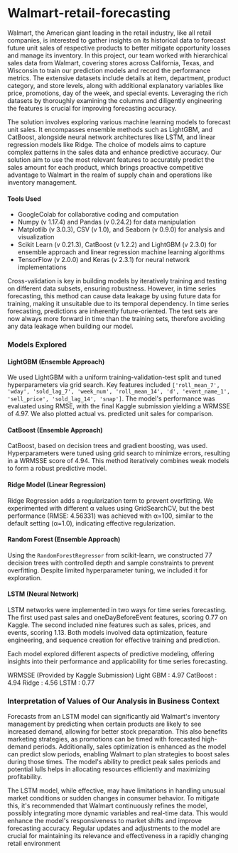 # Walmart-retail-forecasting

Walmart, the American giant leading in the retail industry, like all retail companies, is interested to gather insights on its historical data to forecast future unit sales of respective products to better mitigate opportunity losses and manage its inventory. 
In this project, our team worked with hierarchical sales data from Walmart, covering stores across California, Texas, and Wisconsin to train our prediction models and record the performance metrics. 
The extensive datasets include details at item, department, product category, and store levels, along with additional explanatory variables like price, promotions, day of the week, and special events. 
Leveraging the rich datasets by thoroughly examining the columns and diligently engineering the features is crucial for improving forecasting accuracy.

The solution involves exploring various machine learning models to forecast unit sales. 
It encompasses ensemble methods such as LightGBM, and CatBoost, alongside neural network architectures like LSTM, and linear regression models like Ridge. 
The choice of models aims to capture complex patterns in the sales data and enhance predictive accuracy. Our solution aim to use the most relevant features to accurately predict the sales amount for each product,
which brings proactive competitive advantage to Walmart in the realm of supply chain and operations like inventory management.

#### Tools Used
- GoogleColab for collaborative coding and computation
- Numpy (v 1.17.4) and Pandas (v 0.24.2) for data manipulation
- Matplotlib (v 3.0.3), CSV (v 1.0), and Seaborn (v 0.9.0) for analysis and visualization
- Scikit Learn (v 0.21.3), CatBoost (v 1.2.2) and LightGBM (v 2.3.0) for ensemble approach and linear regression machine learning algorithms
- TensorFlow (v 2.0.0)  and Keras (v 2.3.1) for neural network implementations

Cross-validation is key in building models by iteratively training and testing on different data subsets, ensuring robustness. However, in time series forecasting, this method can cause data leakage by using future data for training, making it unsuitable due to its temporal dependency.
In time series forecasting, predictions are inherently future-oriented.  The test sets are now always more forward in time than the training sets, therefore avoiding any data leakage when building our model.

### Models Explored

#### LightGBM (Ensemble Approach)
We used LightGBM with a uniform training-validation-test split and tuned hyperparameters via grid search. Key features included `['roll_mean_7', 'wday', 'sold_lag_7', 'week_num', 'roll_mean_14', 'd', 'event_name_1', 'sell_price', 'sold_lag_14', 'snap']`. The model's performance was evaluated using RMSE, with the final Kaggle submission yielding a WRMSSE of 4.97. We also plotted actual vs. predicted unit sales for comparison.

#### CatBoost (Ensemble Approach)
CatBoost, based on decision trees and gradient boosting, was used. Hyperparameters were tuned using grid search to minimize errors, resulting in a WRMSSE score of 4.94. This method iteratively combines weak models to form a robust predictive model.

#### Ridge Model (Linear Regression)
Ridge Regression adds a regularization term to prevent overfitting. We experimented with different α values using GridSearchCV, but the best performance (RMSE: 4.56331) was achieved with α=100, similar to the default setting (α=1.0), indicating effective regularization.

#### Random Forest (Ensemble Approach)
Using the `RandomForestRegressor` from scikit-learn, we constructed 77 decision trees with controlled depth and sample constraints to prevent overfitting. Despite limited hyperparameter tuning, we included it for exploration.

#### LSTM (Neural Network)
LSTM networks were implemented in two ways for time series forecasting. The first used past sales and oneDayBeforeEvent features, scoring 0.77 on Kaggle. The second included nine features such as sales, prices, and events, scoring 1.13. Both models involved data optimization, feature engineering, and sequence creation for effective training and prediction. 

Each model explored different aspects of predictive modeling, offering insights into their performance and applicability for time series forecasting.

WRMSSE (Provided by Kaggle Submission)
Light GBM : 4.97
CatBoost : 4.94
Ridge : 4.56
LSTM : 0.77

### Interpretation of Values of Our Analysis in Business Context 
Forecasts from an LSTM model can significantly aid Walmart's inventory management by predicting when certain products are likely to see increased demand, allowing for better stock preparation. This also benefits marketing strategies, as promotions can be timed with forecasted high-demand periods. Additionally, sales optimization is enhanced as the model can predict slow periods, enabling Walmart to plan strategies to boost sales during those times. The model's ability to predict peak sales periods and potential lulls helps in allocating resources efficiently and maximizing profitability.

The LSTM model, while effective, may have limitations in handling unusual market conditions or sudden changes in consumer behavior. To mitigate this, it's recommended that Walmart continuously refines the model, possibly integrating more dynamic variables and real-time data. This would enhance the model's responsiveness to market shifts and improve forecasting accuracy. Regular updates and adjustments to the model are crucial for maintaining its relevance and effectiveness in a rapidly changing retail environment
